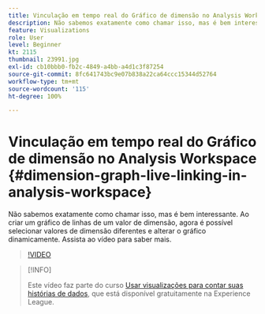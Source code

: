 ```yaml
---
title: Vinculação em tempo real do Gráfico de dimensão no Analysis Workspace
description: Não sabemos exatamente como chamar isso, mas é bem interessante. Ao criar um gráfico de linhas de um valor de dimensão, agora é possível selecionar valores de dimensão diferentes e alterar o gráfico dinamicamente. Assista ao vídeo para saber mais.
feature: Visualizations
role: User
level: Beginner
kt: 2115
thumbnail: 23991.jpg
exl-id: cb10bbb0-fb2c-4849-a4bb-a4d1c3f87254
source-git-commit: 8fc641743bc9e07b838a22ca64ccc15344d52764
workflow-type: tm+mt
source-wordcount: '115'
ht-degree: 100%

---
```


# Vinculação em tempo real do Gráfico de dimensão no Analysis Workspace {#dimension-graph-live-linking-in-analysis-workspace}

Não sabemos exatamente como chamar isso, mas é bem interessante. Ao criar um gráfico de linhas de um valor de dimensão, agora é possível selecionar valores de dimensão diferentes e alterar o gráfico dinamicamente. Assista ao vídeo para saber mais.

>[!VIDEO](https://video.tv.adobe.com/v/23991/?quality=12&learn=on)

>[!INFO]
>
> Este vídeo faz parte do curso [Usar visualizações para contar suas histórias de dados](https://experienceleague.adobe.com/?recommended=Analytics-U-1-2021.1.visualizations&amp;lang=pt-BR), que está disponível gratuitamente na Experience League.
